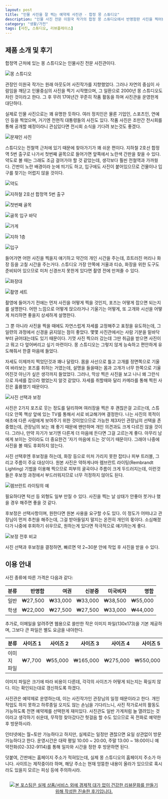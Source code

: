 ```yaml
---
layout: post
title: "인물 사진을 잘 찍는 예약제 사진관 - 합정 몽 스튜디오"
description: "인물 사진 전문 이원국 작가의 합정 몽 스튜디오에서 반명함판 사진을 찍어봤다."
category: "생활/가전"
tags: [사진, 스튜디오, 리뷰플레이스]
---
```


## 제품 소개 및 후기

합정역 근처에 있는 몽 스튜디오는 인물사진 전문 사진관이다.

![몽 스튜디오](https://lh3.googleusercontent.com/UGGfaYqbumRgCFM7ZrBIw25eXdDMpoQhhvnyMkcJJ6YcD-yMOD0OU76Uwy9lj61yVf50Ezxi3jliVA=s560)

관장인 이원국 작가는 원래 아웃도어 사진작가를 지향했었다.
그러나 자연의 중심이 사람임을 깨닫고 인물중심의 사진을 찍기 시작했으며,
그 일환으로 2000년 몽 스튜디오도 차린 것이라고 한다.
그 후 무려 17여년간 꾸준히 작품 활동을 하며 사진관을 운영한게 대단하다.

실제로 인물 사진으로는 꽤 유명한 듯하다.
여러 정치인은 물론 기업인, 스포츠인, 연예인 등을 찍었으며,
거기엔 전현직 대통령들의 사진도 있다.
작품 사진은 조만간 전시회를 통해 공개할 예정이라니
관심있다면 전시회 소식을 기다려 보는것도 좋겠다.

![문재인 사진](https://lh3.googleusercontent.com/9QSndPkTLy7ZrguRLI8AiMp0ADKqLXb5i6N7Pp4OZfMCWJO8tN1akQcaUu_W2entyp20AoL9VoI6LQ=s560)

스튜디오는 전철역 근처에 있기 때문에 찾아가기가 꽤 쉬운 편이다.
지하철 2호선 합정역 5번 출구로 나가서 첫번째 골목으로 들어가면 앞쪽에서 노란색 간판을 찾을 수 있다.
약도로 볼 때는 그래도 조금 걸어가야 할 것 같았는데, 생각보다 훨씬 전철역과 가까웠다.
간판이 노란 배경이라 눈에 띄기도 하고, 입구에도 사진이 붙어있으므로
건물이나 입구를 찾기는 어렵지 않을 것이다.

![약도](https://lh3.googleusercontent.com/LayM0Fs0DCzJew5GmGrcsb9byCaYRhDjs6qkWv3wPGZgEsh8YvbPzgdz0fFdEj-BRIV3gPpcrV_s1Q=s560)

![지하철 2호선 합정역 5번 출구](https://lh3.googleusercontent.com/Qe6giXvOz7w2U0SMxFZK0sIn6D9RhNeDMCQJ_8ZTBNTZS5Fn_RtKPrwsldBgbODM5CLMA-wzfygEQg=s560 "지하철 2호선 합정역 5번 출구로 나오면 편하다.")

![첫번째 골목](https://lh3.googleusercontent.com/4ZVU9q0euktTcMYJzceIJIKuM7dhO3SBR3kaXCXcn9vzYDG-A2Ygy8Ujq9Yugoep8jpDbeMOv6sF3w=s560 "나오자마자 정면에 보이는 골목으로 들어간다.")

![골목 입구 바닥](https://lh3.googleusercontent.com/GA_OKMxyeGkMtRIpoGWpCnj-vxLGdoyjnpZKBimRuc8_tC52TUK3y7zqUINeprjWtRx0GedX6dywug=s560 "골목 입구 바닥의 일방통행 표시가 눈에띈다.")

![가게](https://lh3.googleusercontent.com/HcWSHNbZsC-6CmNTr-39y9MbDlreIfwP_pZCyzifJajx1GCf6JtJHXbfnfXxonsm6nP1gp-FB9nxOw=s560 "노란 배경 간판이 생각보다 눈에 띈다.")

![지하 1층](https://lh3.googleusercontent.com/g_izTw7tUOxJvZZzcjzyaY7P7I1EtQsdCTmeGIMWbDbr31kPqDXLJp-xaf-JRi08XXxgbXVPqejOlA=s560 "스튜디오는 지하1층에 있다.")

![입구](https://lh3.googleusercontent.com/ASCsMyyC1W_woDO4GQAEReeeCxRGC8S55OpXe7TpdLbaJ_wWek6KuVIUKMkcVizhVRbcE9ilJ-8oyw=s560 "스튜디오 입구가 계단 위에서 바로 보인다.")

들어가면 어떤 사진을 찍을지 얘기하고 약간의 개인 시간을 주는데,
흐트러진 머리나 화장 등을 고칠 시간을 주는거다.
스튜디오 가장 안쪽에 거울과 티슈, 화장을 위한 도구도 준비되어 있으므로
미처 신경쓰지 못한게 있다면 촬영 전에 만져줄 수 있다.

![화장대](https://lh3.googleusercontent.com/TqNUrfLQDO1kfLTN3hkiBNjY7nVRuDDrwfJvPzrjRxcyxafazrjVwzTw4YxfIny2Dq_5MjgB-5FZ1w=s560 "안쪽에 엔틱 거울과 다양한 화장 도구가 놓여있다.")

![촬영 세트](https://lh3.googleusercontent.com/SWS9QfmMK7jS0VQ5LKehJ8Ci5SU3ZOrZU0jsi_8ckQVxfZy0QAcq0pW1a5ruDnnfj6rz873T4ph0sw=s560)

촬영에 들어가기 전에는 먼저
사진을 어떻게 찍을 것인지, 포즈는 어떻게 잡으면 되는지를 설명한다.
어떤 느낌으로 어떻게 앉으라거나 기울기는 어떻게,
또 고개와 시선을 어떻게 처리하면 좋을지 상세하게 설명한다.

그 뿐 아니라 사진을 찍을 때에도 자연스럽게 자세를 교정해주고 표정을 유도하는데,
그 일련의 과정에서 신경을 긁지않는 점이 좋았다.
몇몇 사진관에서는 사람 기분을 밑바닥부터 긁어대는데도 있기 때문이다.
기껏 사진 찍으러 갔는데 그딴 취급을 받으면 사진이고 뭐고 다 엎어버리고 싶기 마련이다.
몽 스튜디오는 그렇지 않게 능숙하고 편안하게 유도해줘서 한결 마음에 들었다.

자세도 이제까지 찍었던것과 꽤나 달랐다.
몸을 사선으로 틀고 고개를 정면쪽으로 기울여 바라보는 포즈를 취하는 거였는데,
설명을 들을때는 몸과 고개가 너무 한쪽으로 기울어진것 아닌가 싶은 생각까지 들었었다.
그러나, 막상 찍은 사진을 보고 나니 왜 그런식으로 자세를 잡으라 했었는지 알것 같았다.
자세를 취할때와 달리 카메라를 통해 찍힌 사진은 훌륭했기 때문이다.

![사진 선택과 보정](https://lh3.googleusercontent.com/I5sx4q6VkaXME-u-byAjSWXWxXfuPHjnym8m0PckFGqe3QD_9aeqJcFd3kM4d3csNOLda5w1Gh6vQQ=s560)

사진은 2가지 포즈로 웃는 정도를 달리하며 여러장을 찍은 후 괜찮은걸 고르는데,
스튜디오 안쪽 책상 앞에 있는 TV를 통해서 서로 비교해가며 결정한다.
나는 사진의 목적이 애초에 다른 사람에게 보여주기 위한 것이었으므로
가능한 제3자인 관장님의 선택을 존중했는데,
관장님의 보는 꽤 좋기 때문에 왠만하며 개인 의견과도 크게 다르진 않을 것이다.
그러나, 만약 자기가 보기엔 다른게 더 마음에 든다면 그걸 고르는게 좋다.
아무리 남에게 보이는 것이라도 더 중요한건 '자기 마음에 드는 것'이기 때문이다.
그래야 나중에 사진을 볼 때도 후회하지 않는다.

사진 선택후엔 후보정을 하는데,
화장 등으로 미처 가리지 못한 잡티나 피부 트러블, 그리고 주름이 주요 대상이다.
원본 사진은 약하게나마 렘브란트 라이팅(Rembrandt Lighting) 기법을 이용해 찍으므로
피부의 굴곡이나 주름이 크게 두드러지는데,
이런것들은 후보정 과정에서 부드러워지므로 너무 걱정하지 않아도 된다.

![렘브란트 라이팅의 예](https://lh3.googleusercontent.com/K6ygYcz_XL39FV_D-7sCMi__hX34ni_umooql1hnOyv6rw8GeTP8dGPDE34bf7lbsxqai7MMAUyAoQ "화가 렘브란트의 초상화로부터 나온 램브란트 라이팅은 그림자를 통해 강렬한 인상을 주는 인물 사진을 만들어낸다. 위 그림은 램브란트 라이팅을 보이는 램브란트의 그림 중 하나.")

필요하다면 턱선 등 외형도 일부 만질 수 있다.
사진을 찍는 날 상태가 안좋아 붓거나 했을 경우 해주면 좋을 것 같다.

후보정은 선택사항이며, 원한다면 원본 사용을 요구할 수도 있다.
이 정도가 어떠냐고 관장님이 먼저 추천을 해주는데,
그걸 받아들일지 말지는 온전히 개인의 몫이다.
소심해졌다가 나중에 후회하기 쉬우므로,
원하는게 있다면 적극적으로 얘기하는게 좋다.

![보정 전후 비교](https://lh3.googleusercontent.com/VQaJZTgi7OH_nHbvGhWUuEzWGNfOrJ1rt2BHbSoaujPn42IfXTMqqyQZMHsnR7-_dZwNaN18G9_UrA "원본을 가능한 유지한채 두드러지게 나온 외형이나 그림자를 보정한다.")

사진 선택과 후보정을 결정하면, 빠르면 약 2~30분 안에 작업 후 사진을 받을 수 있다.



## 이용 안내

사진 종류에 따른 가격은 다음과 같다:

분류 | 반명함  | 여권    | 신분증  | 미국비자 | 명함
-----|--------:|--------:|--------:|---------:|---------:
일반 | ₩27,500 | ₩33,000 | ₩33,000 | ₩38,500  | ₩55,000
학생 | ₩22,000 | ₩27,500 | ₩27,500 | ₩33,000  | ₩44,000

추가로, 이메일을 알려주면 웹용으로 쓸만한 작은 이미지 파일(130x173)을 기본 제공하며,
그보다 큰 파일은 별도 요금을 내야한다.

분류        | 사이즈 1 | 사이즈 2 | 사이즈 3 | 사이즈 4 | 사이즈 5
------------|---------:|---------:|---------:|---------:|---------:
이미지 파일 | ₩7,700   | ₩55,000  | ₩165,000 | ₩275,000 | ₩550,000

이미지 파일은 크기에 따라 비용이 다른데,
각각의 사이즈가 어떻게 되는지는 확실치 않다.
이는 확인되는대로 갱신하도록 하겠다.

사진관은 예약제로 운영하는데,
이는 사진작가인 관장님의 일정 때문이라고 한다.
개인 작업도 하지 못하고 하루종일 오지도 않는 손님을 기다리느니,
사진 작가로서의 활동도 가능하도록 전면 예약제를 선택한게 재미있다.
사진관도 일반 가게처럼 늘 열려있는 것이라고 생각하기 쉬운데,
무작정 찾아갔다간 헛걸음 할 수도 있으므로 꼭 전화로 예약한 후 방문하시라.

인터넷에는 월~토만 가능하다고 하지만,
실제로는 일정만 괜찮으면 요일 상관없이 방문 가능하다고 한다.
운영시간은 대략 평일 10:00 ~ 20:00, 주말 13:00 ~ 18:00이니
예약전화(02-332-9114)를 통해 일자와 시간을 정한 후 방문하면 된다.

덧붙여, 간판에는 홈페이지 주소가 적혀있는데,
실제 몽 스튜디오의 홈페이지 주소가 아니다.
사이트는 제작중이라 하며,
해당 주소는 현재 엉뚱한 내용이 올라가 있으므로
혹시라도 있을지 모르는 피싱 등에 주의하시라.



<div style="text-align: center; padding: 1em;"><a href="http://reviewplace.co.kr/detail.php?number=9984" target="_blank"><img src="http://reviewplace.co.kr/blog_traffic.php?key=OTk4NHxyZXpub2E%3D" border="0" alt="본 포스팅은 실제 상품/서비스 외에 경제적 대가 없이 건강한 리뷰문화를 만들기 위해 작성한 진솔한 후기입니다."></a></div>
